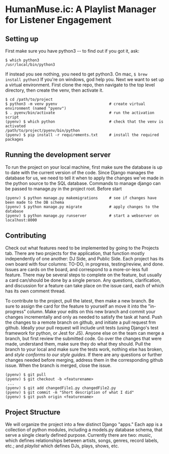 # HumanMuse.ic: A Playlist Manager for Listener Engagement

## Setting up
First make sure you have python3 -- to find out if you got it, ask:
```
$ which python3
/usr/local/bin/python3
```
If instead you see nothing, you need to get python3. On mac, ``` $ brew install python3 ``` If you're on windows, god help you.
Next we want to set up a virtual environment.  First clone the repo, then navigate to the top level directory, then create the venv, then activate it.
```
$ cd /path/to/project
$ python3 -m venv pyenv                       # create virtual environment (named "pyenv")
$ . pyenv/bin/activate                        # run the activation script
(pyenv) $ which python                        # check that the venv is activated
/path/to/project/pyenv/bin/python
(pyenv) $ pip install -r requirements.txt     # install the required packages
```

## Running the development server
To run the project on your local machine, first make sure the database is up to date with the current version of the code. Since Django manages the database for us, we need to tell it when to apply the changes we've made in the python source to the SQL database.  Commands to manage django can be passed to manage.py in the project root.  Before start
```
(pyenv) $ python manage.py makemigrations     # see if changes have been made to the DB schema
(pyenv) $ python manage.py migrate            # apply changes to the database
(pyenv) $ python manage.py runserver          # start a webserver on localhost:8000
```

## Contributing
Check out what features need to be implemented by going to the Projects tab.  There are two projects for the application, that function mostly independently of one another: DJ Side, and Public Side.  Each project has its own board with four columns: TO-DO, in progress, testing/review, and done.  Issues are cards on the board, and correspond to a more-or-less full feature.  There may be several steps to complete on the feature, but usually a card can/should be done by a single person.  Any questions, clarification, and discussion for a feature can take place on the issue card, each of which has its own comment thread.

To contribute to the project, pull the latest, then make a new branch.  Be sure to assign the card for the feature to yourself an move it into the "in-progress" column.  Make your edits on this new branch and commit your changes incrementally and only as needed to satisfy the task at hand.  Push the changes to a remote branch on github, and initiate a pull request frm github.  Ideally your pull request will include unit tests (using Django's test framework for python, or Jest for JS). Anyone else on the team can merge a branch, but first review the submitted code.  Go over the changes that were made, understand them, make sure they do what they should.  Pull the branch to your local and make sure the tests work, nothing else has broken, and _style conforms to our style guides_.  If there are any questions or further changes needed before merging, address them in the corresponding github issue.  When the branch is merged, close the issue.

``` 
(pyenv) $ git pull
(pyenv) $ git checkout -b <featurename>
 ...
(pyenv) $ git add changedFile1.py changedFile2.py
(pyenv) $ git commit -m "Short description of what I did"
(pyenv) $ git push origin <featurename>
```

## Project Structure
We will organize the project into a few distinct Django "apps."  Each app is a collection of python modules, including a models.py database schema, that serve a single clearly defined purpose.  Currently there are two: _music_, which defines relationships between artists, songs, genres, record labels, etc.; and _playlist_ which defines DJs, plays, shows, etc.

